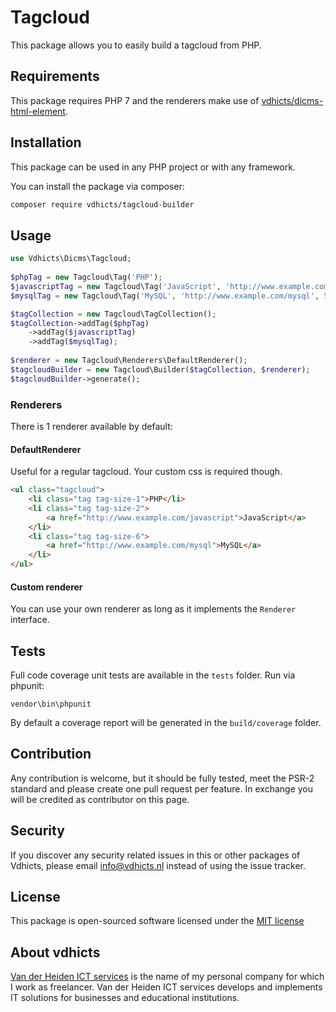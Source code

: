 # Tagcloud

This package allows you to easily build a tagcloud from PHP.

## Requirements

This package requires PHP 7 and the renderers make use of [vdhicts/dicms-html-element](https://github.com/vdhicts/dicms-html-element).

## Installation

This package can be used in any PHP project or with any framework.

You can install the package via composer:

``` bash
composer require vdhicts/tagcloud-builder
```

## Usage

```php
use Vdhicts\Dicms\Tagcloud;
    
$phpTag = new Tagcloud\Tag('PHP');
$javascriptTag = new Tagcloud\Tag('JavaScript', 'http://www.example.com/javascript', 2);
$mysqlTag = new Tagcloud\Tag('MySQL', 'http://www.example.com/mysql', 5);

$tagCollection = new Tagcloud\TagCollection();
$tagCollection->addTag($phpTag)
    ->addTag($javascriptTag)
    ->addTag($mysqlTag);
    
$renderer = new Tagcloud\Renderers\DefaultRenderer();
$tagcloudBuilder = new Tagcloud\Builder($tagCollection, $renderer);
$tagcloudBuilder->generate();
```

### Renderers

There is 1 renderer available by default:

#### DefaultRenderer

Useful for a regular tagcloud. Your custom css is required though.

```html
<ul class="tagcloud">
    <li class="tag tag-size-1">PHP</li>
    <li class="tag tag-size-2">
        <a href="http://www.example.com/javascript">JavaScript</a>
    </li>
    <li class="tag tag-size-6">
        <a href="http://www.example.com/mysql">MySQL</a>
    </li>
</ul>
```

#### Custom renderer

You can use your own renderer as long as it implements the `Renderer` interface.

## Tests

Full code coverage unit tests are available in the `tests` folder. Run via phpunit:

`vendor\bin\phpunit`

By default a coverage report will be generated in the `build/coverage` folder.

## Contribution

Any contribution is welcome, but it should be fully tested, meet the PSR-2 standard and please create one pull request 
per feature. In exchange you will be credited as contributor on this page.

## Security

If you discover any security related issues in this or other packages of Vdhicts, please email info@vdhicts.nl instead 
of using the issue tracker.

## License

This package is open-sourced software licensed under the [MIT license](http://opensource.org/licenses/MIT)

## About vdhicts

[Van der Heiden ICT services](https://www.vdhicts.nl) is the name of my personal company for which I work as 
freelancer. Van der Heiden ICT services develops and implements IT solutions for businesses and educational 
institutions.
